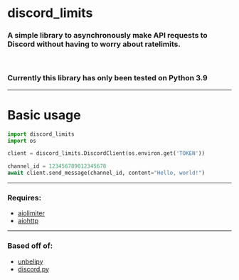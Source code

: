 # discord_limits

### A simple library to asynchronously make API requests to Discord without having to worry about ratelimits.

<br>

### Currently this library has only been tested on Python 3.9

---

# Basic usage

```py
import discord_limits
import os

client = discord_limits.DiscordClient(os.environ.get('TOKEN'))

channel_id = 123456789012345678
await client.send_message(channel_id, content="Hello, world!")
```

---
### Requires:
- [aiolimiter](https://pypi.org/project/aiolimiter/)
- [aiohttp](https://pypi.org/project/aiohttp/)

---
### Based off of:
- [unbelipy](https://github.com/chrisdewa/unbelipy)
- [discord.py](https://github.com/Rapptz/discord.py)
